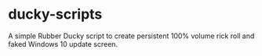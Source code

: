 # ducky-scripts
A simple Rubber Ducky script to create persistent 100% volume rick roll and faked Windows 10 update screen.
